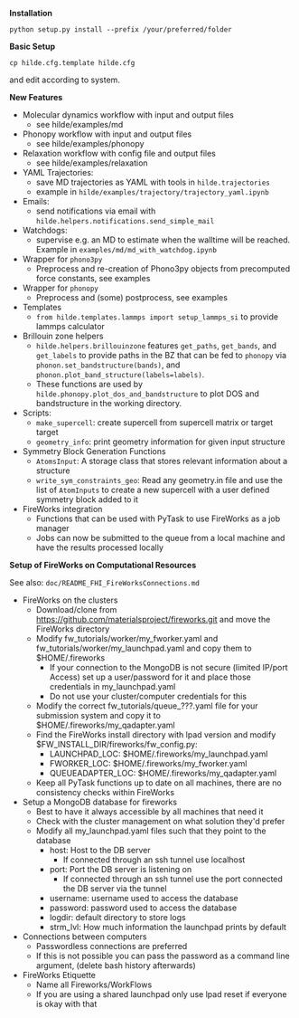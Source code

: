 **Installation**

`python setup.py install --prefix /your/preferred/folder`

**Basic Setup**

`cp hilde.cfg.template hilde.cfg`

and edit according to system.

**New Features**
* Molecular dynamics workflow with input and output files
  * see hilde/examples/md
* Phonopy workflow with input and output files
  * see hilde/examples/phonopy
* Relaxation workflow with config file and output files
  * see hilde/examples/relaxation
* YAML Trajectories:
  * save MD trajectories as YAML with tools in `hilde.trajectories`
  * example in `hilde/examples/trajectory/trajectory_yaml.ipynb`
* Emails:
  * send notifications via email with `hilde.helpers.notifications.send_simple_mail`
* Watchdogs:
  * supervise e.g. an MD to estimate when the walltime will be reached.
    Example in `examples/md/md_with_watchdog.ipynb`
* Wrapper for `phono3py`
  * Preprocess and re-creation of Phono3py objects from precomputed force
  constants, see examples
* Wrapper for `phonopy`
  * Preprocess and (some) postprocess, see examples
* Templates
  * `from hilde.templates.lammps import setup_lammps_si` to provide lammps calculator
* Brillouin zone helpers
  * `hilde.helpers.brillouinzone` features `get_paths`, `get_bands`, and
  `get_labels` to provide paths in the BZ that can be fed to `phonopy` via
  `phonon.set_bandstructure(bands)`, and
  `phonon.plot_band_structure(labels=labels)`.
  * These functions are used by `hilde.phonopy.plot_dos_and_bandstructure` to
  plot DOS and bandstructure in the working directory.
* Scripts:
  * `make_supercell`: create supercell from supercell matrix or
  target target
  * `geometry_info`: print geometry information for given input
  structure
* Symmetry Block Generation Functions
  * `AtomsInput`: A storage class that stores relevant information about a structure
  * `write_sym_constraints_geo`: Read any geometry.in file and use the list of `AtomInputs`
  to create a new supercell with a user defined symmetry block added to it
* FireWorks integration
  * Functions that can be used with PyTask to use FireWorks as a job manager
  * Jobs can now be submitted to the queue from a local machine and have the results processed locally


**Setup of FireWorks on Computational Resources**

See also: `doc/README_FHI_FireWorksConnections.md`
* FireWorks on the clusters
  * Download/clone from https://github.com/materialsproject/fireworks.git and move the FireWorks directory
  * Modify fw\_tutorials/worker/my\_fworker.yaml and fw\_tutorials/worker/my\_launchpad.yaml and
    copy them to $HOME/.fireworks
    * If your connection to the MongoDB is not secure (limited IP/port Access) set up a user/password for it and place those credentials in my_launchpad.yaml
    * Do not use your cluster/computer credentials for this
  * Modify the correct fw\_tutorials/queue\_???.yaml file for your submission system
    and copy it to $HOME/.fireworks/my\_qadapter.yaml
  * Find the FireWorks install directory with lpad version and modify
    $FW_INSTALL_DIR/fireworks/fw_config.py:
    * LAUNCHPAD_LOC: $HOME/.fireworks/my_launchpad.yaml
    * FWORKER_LOC: $HOME/.fireworks/my_fworker.yaml
    * QUEUEADAPTER_LOC: $HOME/.fireworks/my_qadapter.yaml
  * Keep all PyTask functions up to date on all machines, there are no consistency checks
    within FireWorks
* Setup a MongoDB database for fireworks
  * Best to have it always accessible by all machines that need it
  * Check with the cluster management on what solution they'd prefer
  * Modify all my\_launchpad.yaml files such that they point to the database
    * host: Host to the DB server
      * If connected through an ssh tunnel use localhost
    * port: Port the DB server is listening on
      * If connected through an ssh tunnel use the port connected the DB server via the tunnel
    * username: username used to access the database
    * password: password used to access the database
    * logdir: default directory to store logs
    * strm_lvl: How much information the launchpad prints by default
* Connections between computers
  * Passwordless connections are preferred
  * If this is not possible you can pass the password as a command line argument, (delete
    bash history afterwards)
* FireWorks Etiquette
  * Name all Fireworks/WorkFlows
  * If you are using a shared launchpad only use lpad reset if everyone is okay with that
